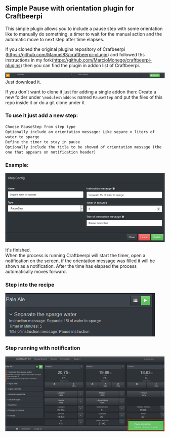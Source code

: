 ## Simple Pause with orientation plugin for Craftbeerpi

This simple plugin allows you to include a pause step with some orientation like to manually do something, a timer to wait for the manual action and the automatic move to next step after time elapses.

If you cloned the original plugins repository of Crafbeerpi (https://github.com/Manuel83/craftbeerpi-plugin) and followed ths instructions in my fork(https://github.com/MarcioMonego/craftbeerpi-plugins) then you can find the plugin in addon list of Craftbeerpi.  

![Plugin Selection](/images/PauseStepAddOn.png)
Just download it.

If you don't want to clone it just for adding a single addon then:
Create a new folder under `\modules\addons` named `PauseStep` and put the files of this repo inside it or do a git clone under it

### To use it just add a new step: 

    Choose PauseStep from step type
    Optionally include an orientation message: Like separe x liters of water to sparge
    Define the timer to stay in pause
    Optionally include the title to be showed of orientation message (the one that appears on notification header)

### Example:   
![Step Configuration](/images/PauseStepConfiguration.png)

It's finished.  
When the process is running Craftbeerpi will start the timer, open a notification on the screen, if the orientation message was filled it will be shown as a notification.
After the time has elapsed the process automatically moves forward.

### Step into the recipe   
![Step Configuration](/images/PauseStepInfo.png)

### Step running with notification  
![Step Configuration](/images/PauseStepRunning.png)